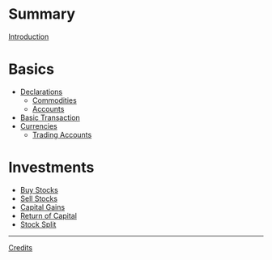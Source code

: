 # Summary

[Introduction](introduction.md)

# Basics

- [Declarations]()
  - [Commodities]()
  - [Accounts]()
- [Basic Transaction]()
- [Currencies]()
  - [Trading Accounts]()

# Investments

- [Buy Stocks]()
- [Sell Stocks]()
- [Capital Gains]()
- [Return of Capital](return-of-capital.md)
- [Stock Split]()

---

[Credits]()
